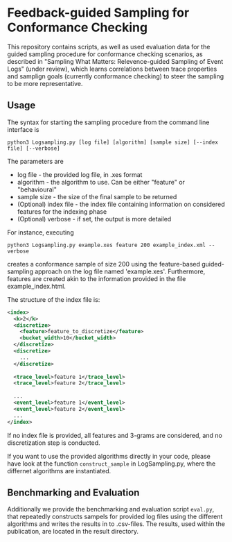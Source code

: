 # Feedback-guided Sampling for Conformance Checking

This repository contains scripts, as well as used evaluation data for the guided sampling procedure for conformance checking scenarios, as described in "Sampling What Matters: Relevence-guided Sampling of Event Logs" (under review), which learns correlations between trace properties and samplign goals (currently conformance checking) to steer the sampling to be more representative.

## Usage ##
The syntax for starting the sampling procedure from the command line interface is

```
python3 Logsampling.py [log file] [algorithm] [sample size] [--index file] [--verbose]
```
The parameters are
* log file - the provided log file, in .xes format
* algorithm - the algorithm to use. Can be either "feature" or "behavioural"
* sample size - the size of the final sample to be returned
* (Optional) index file - the index file containing information on considered features for the indexing phase
* (Optional) verbose - if set, the output is more detailed


For instance, executing

```
python3 Logsampling.py example.xes feature 200 example_index.xml --verbose
```
creates a conformance sample of size 200 using the feature-based guided-sampling approach on the log file named 'example.xes'. Furthermore, features are created akin to the information provided in the file example_index.html.

The structure of the index file is:
```xml
<index>
  <k>2</k>
  <discretize>
    <feature>feature_to_discretize</feature>
    <bucket_width>10</bucket_width>
  </discretize>
  <discretize>
    ...
  </discretize>
  
  <trace_level>feature 1</trace_level>
  <trace_level>feature 2</trace_level>
  
  ...
  <event_level>feature 1</event_level>
  <event_level>feature 2</event_level>
  ...
</index>
```
If no index file is provided, all features and 3-grams are considered, and no discretization step is conducted.

If you want to use the provided algorithms directly in your code, please have look at the function ```construct_sample``` in LogSampling.py, where the differnet algorithms are instantiated.

## Benchmarking and Evaluation ##
Additionally we provide the benchmarking and evaluation script ```eval.py```, that repeatedly constructs sampels for provided log files using the different algorithms and writes the results in to .csv-files. The results, used within the publication, are located in the result directory.
